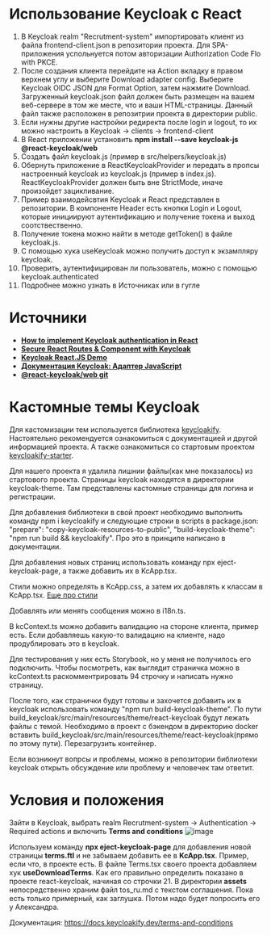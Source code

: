 # Использование Keycloak с React
1. В Keycloak realm "Recrutment-system" импортировать клиент из файла frontend-client.json в репозитории проекта. Для SPA-приложения успольнуется потом авторизации Authorization Code Flo with PKCE.
2. После создания клиента перейдите на Action вкладку в правом верхнем углу и выберите Download adapter config. Выберите Keycloak OIDC JSON для Format Option, затем нажмите Download. Загруженный keycloak.json файл должен быть размещен на вашем веб-сервере в том же месте, что и ваши HTML-страницы. Данный файл также расположен в репозитрии проекта в директории public.
3. Если нужны другие настройки редиректа после login и logout, то их можно настроить в Keycloak -> clients -> frontend-client
4. В React приложении установить <b>npm install --save keycloak-js @react-keycloak/web</b>
5. Создать файл keycloak.js (пример в src/helpers/keycloak.js)
6. Обернуть приложение в ReactKeycloakProvider и передать в пропсы настроенный keycloak из keycloak.js (пример в index.js). ReactKeycloakProvider должен быть вне StrictMode, иначе произойдет зацикливание.
7. Пример взаимодейсвтия Keycloak и React представлен в репозитории. В компоненте Header есть кнопки Login и Logout, которые инициируют аутентификацию и получение токена и выход соотствественно.
8. Получение токена можно найти в методе getToken() в файле keycloak.js.
9. С помощью хука useKeycloak можно получить доступ к экзампляру keycloak.
10. Проверить, аутентифицирован ли пользователь, можно с помощью keycloak.authenticated
11. Подробнее можно узнать в Источниках или в гугле

# Источники
<ul>
  <li><a href="https://blog.logrocket.com/implement-keycloak-authentication-react/"><b>How to implement Keycloak authentication in React</b></a></li>
  <li><a href="https://cagline.medium.com/authenticate-and-authorize-react-routes-component-with-keycloak-666e85662636"><b>Secure React Routes & Component with Keycloak</b></a></li>
  <li><a href="https://github.com/dasniko/keycloak-reactjs-demo"><b>Keycloak React.JS Demo</b></a></li>
  <li><a href="https://www.keycloak.org/docs/latest/securing_apps/index.html#_javascript_adapter"><b>Документация Keycloak: Адаптер JavaScript</b></a></li>
  <li><a href="https://github.com/react-keycloak/react-keycloak/blob/master/packages/web/README.md"><b>@react-keycloak/web git</b></a></li>
</ul>

# Кастомные темы Keycloak
Для кастомизации тем используется библиотека <a href="https://github.com/keycloakify/keycloakify">keycloakify</a>. Настоятельно рекомендуется ознакомиться с документацией и другой информацией проекта. А также ознакомиться со стартовым проектом <a href="https://github.com/keycloakify/keycloakify-starter">keycloakify-starter</a>. 

Для нашего проекта я удалила лишнии файлы(как мне показалось) из стартового проекта. Страницы keycloak находятся в директории keycloak-theme. Там представлены кастомные страницы для логина и регистрации. 

Для добавления библиотеки в свой проект необходимо выполнить команду npm i keycloakify и следующие строки в scripts в package.json: "prepare": "copy-keycloak-resources-to-public", "build-keycloak-theme": "npm run build && keycloakify". Про это в принципе написано в документации.

Для добавления новых страниц использовать команду npx eject-keycloak-page, а также добавить их в KcApp.tsx.

Стили можно определять в KcApp.css, а затем их добавлять к классам в KcApp.tsx. <a href="https://github.com/keycloakify/keycloakify/issues/379">Еще про стили</a>

Добавлять или менять сообщения можно в i18n.ts.

В kcContext.ts можно добавить валидацию на стороне клиента, пример есть. Если добавляешь какую-то валидацию на клиенте, надо продублировать это в keycloak.

Для тестирования у них есть Storybook, но у меня не получилось его подключить. Чтобы посмотреть, как выглядит страничка можно в kcContext.ts раскомментрировать 94 строчку и написать нужно страницу. 

После того, как странички будут готовы и захочется добавить их в keycloak использовать команду  "npm run  build-keycloak-theme". По пути build_keycloak/src/main/resources/theme/react-keycloak будут лежать файлы с темой. Необходимо в проект с бэкендом в директорию docker вставить build_keycloak/src/main/resources/theme/react-keycloak(прямо по этому пути). Перезагрузить контейнер.

Если возникнут вопрсы и проблемы, можно в репозитории библиотеки keycloak открыть обсуждение или проблему и человечек там ответит.

# Условия и положения
Зайти в Keycloak, выбрать realm Recrutment-system -> Authentication -> Required actions и включить **Terms and conditions**
![image](https://github.com/Cherrywoood/react-keycloak/assets/58643112/4d5569dc-3ba4-4832-a497-47f6c0169c6d)

Используем команду **npx eject-keycloak-page** для добавления новой страницы **terms.ftl** и не забываем добавить ее в **KcApp.tsx**. Пример, если что, в проекте есть.
В файле Terms.tsx своего проекта добавляем хук **useDownloadTerms**. Как его правильно определить показано в проекте react-keycloak, начиная со строчки 21.
В директории **assets** непосредственно храним файл tos_ru.md с текстом соглашения. Пока есть только примерный, как заглушка. Потом надо будет попросить его у Александра.

Документация: https://docs.keycloakify.dev/terms-and-conditions

